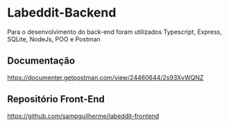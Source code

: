 # Labeddit-Backend

Para o desenvolvimento do back-end foram utilizados Typescript, Express, SQLite, NodeJs, POO e Postman

## Documentação
https://documenter.getpostman.com/view/24460644/2s93XvWQNZ

## Repositório Front-End
https://github.com/sampguilherme/labeddit-frontend
